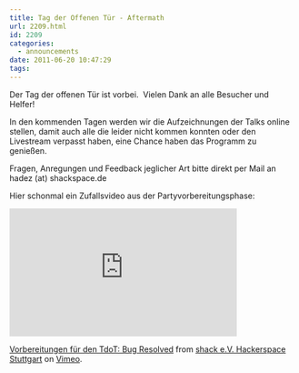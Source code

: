 ```yaml
---
title: Tag der Offenen Tür - Aftermath
url: 2209.html
id: 2209
categories:
  - announcements
date: 2011-06-20 10:47:29
tags:
---
```


Der Tag der offenen Tür ist vorbei.  Vielen Dank an alle Besucher und Helfer!

In den kommenden Tagen werden wir die Aufzeichnungen der Talks online stellen, damit auch alle die leider nicht kommen konnten oder den Livestream verpasst haben, eine Chance haben das Programm zu genießen.

Fragen, Anregungen und Feedback jeglicher Art bitte direkt per Mail an hadez (at) shackspace.de

Hier schonmal ein Zufallsvideo aus der Partyvorbereitungsphase:
<iframe src="http://player.vimeo.com/video/25260457?title=0&amp;byline=0&amp;portrait=0" width="400" height="225" frameborder="0"></iframe>

[Vorbereitungen für den TdoT: Bug Resolved](http://vimeo.com/25260457) from [shack e.V. Hackerspace Stuttgart](http://vimeo.com/shackspace) on [Vimeo](http://vimeo.com).